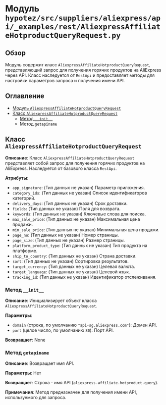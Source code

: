 # Модуль `hypotez/src/suppliers/aliexpress/api/_examples/rest/AliexpressAffiliateHotproductQueryRequest.py`

## Обзор

Модуль содержит класс `AliexpressAffiliateHotproductQueryRequest`, представляющий запрос для получения горячих продуктов на AliExpress через API. Класс наследуется от `RestApi` и предоставляет методы для настройки параметров запроса и получения имени API.

## Оглавление

- [Модуль `AliexpressAffiliateHotproductQueryRequest`](#модуль-aliexpressaffiliatehotproductqueryrequest)
- [Класс `AliexpressAffiliateHotproductQueryRequest`](#класс-aliexpressaffiliatehotproductqueryrequest)
    - [Метод `__init__`](#метод-init)
    - [Метод `getapiname`](#метод-getapiname)

## Класс `AliexpressAffiliateHotproductQueryRequest`

**Описание**:  Класс `AliexpressAffiliateHotproductQueryRequest` представляет собой запрос для получения горячих продуктов на AliExpress. Наследуется от базового класса `RestApi`.

**Атрибуты**:

- `app_signature`: (Тип данных не указан)  Параметр приложения.
- `category_ids`: (Тип данных не указан) Список идентификаторов категорий.
- `delivery_days`: (Тип данных не указан)  Срок доставки.
- `fields`: (Тип данных не указан) Поля для возврата.
- `keywords`: (Тип данных не указан)  Ключевые слова для поиска.
- `max_sale_price`: (Тип данных не указан) Максимальная цена продажи.
- `min_sale_price`: (Тип данных не указан) Минимальная цена продажи.
- `page_no`: (Тип данных не указан) Номер страницы.
- `page_size`: (Тип данных не указан) Размер страницы.
- `platform_product_type`: (Тип данных не указан) Тип продукта на платформе.
- `ship_to_country`: (Тип данных не указан) Страна доставки.
- `sort`: (Тип данных не указан) Сортировка результатов.
- `target_currency`: (Тип данных не указан) Целевая валюта.
- `target_language`: (Тип данных не указан) Целевой язык.
- `tracking_id`: (Тип данных не указан) Идентификатор отслеживания.


### Метод `__init__`

**Описание**: Инициализирует объект класса `AliexpressAffiliateHotproductQueryRequest`.

**Параметры**:

- `domain` (строка, по умолчанию `"api-sg.aliexpress.com"`): Домен API.
- `port` (целое число, по умолчанию `80`): Порт API.

**Возвращает**:  None

### Метод `getapiname`

**Описание**: Возвращает имя API.

**Параметры**: Нет

**Возвращает**: Строка - имя API (`aliexpress.affiliate.hotproduct.query`).

**Примечания**: Метод предназначен для получения имени API, используемого для запроса.
